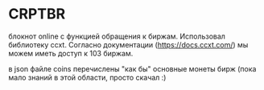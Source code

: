 # CRPTBR
блокнот online с функцией обращения к биржам. Использовал библиотеку ccxt. Согласно документации (https://docs.ccxt.com/)  мы можем иметь доступ к 103 биржам.

в json файле coins перечислены "как бы" основные монеты бирж (пока мало знаний в этой области, просто скачал :)
